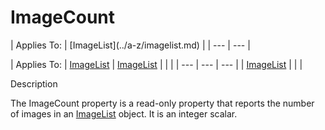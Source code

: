




<h1 class="heading"><span class="name">ImageCount</span></h1>
| Applies To: | [ImageList](../a-z/imagelist.md) |
| --- | ---  |

| Applies To: | [ImageList](../a-z/imagelist.md) | [ImageList](../a-z/imagelist.md) |  |  |
| --- | --- | ---  |
| [ImageList](../a-z/imagelist.md) |  |  |


Description


The ImageCount property is a read-only property that reports the number of images in an [ImageList](../a-z/imagelist.md) object. It is an integer scalar.



